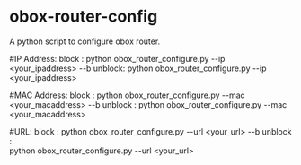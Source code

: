 # obox-router-config
A python script to configure obox router.

#IP Address:
block :
    python obox_router_configure.py --ip <your_ipaddress> --b
unblock:
    python obox_router_configure.py --ip <your_ipaddress>
    
#MAC Address:
block :
    python obox_router_configure.py --mac <your_macaddress> --b
unblock :
    python obox_router_configure.py --mac <your_macaddress>
    
#URL:
block :
    python obox_router_configure.py --url <your_url> --b
unblock :    
    python obox_router_configure.py --url <your_url>
